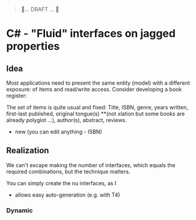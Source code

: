 > 🚧... DRAFT ... 🚧

# C# - "Fluid" interfaces on jagged properties

## Idea

Most applications need to present the same entity (model) with a different exposure: of items and read/write access. Consider developing a book register:

The set of items is quite usual and fixed: Title, ISBN, genre, years written, first-last published, original tongue(s) **(not xlation but some books are already polyglot ...), author(s), abstract, reviews.

* new (you can edit anything - ISBN)


## Realization

We can't escape making the number of interfaces, which equals the required combinations, but the technique matters.

You can simply create the nu interfaces, as I  

+ allows easy auto-generation (e.g. with T4)

### Dynamic

